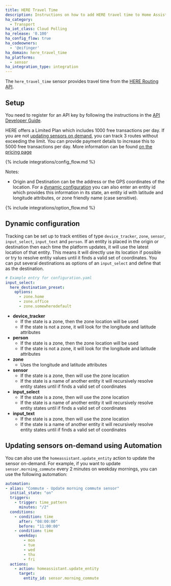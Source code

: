 ```yaml
---
title: HERE Travel Time
description: Instructions on how to add HERE travel time to Home Assistant.
ha_category:
  - Transport
ha_iot_class: Cloud Polling
ha_release: '0.100'
ha_config_flow: true
ha_codeowners:
  - '@eifinger'
ha_domain: here_travel_time
ha_platforms:
  - sensor
ha_integration_type: integration
---
```


The `here_travel_time` sensor provides travel time from the [HERE Routing API](https://www.here.com/docs/bundle/routing-api-developer-guide-v8/page/README.html).

## Setup

You need to register for an API key by following the instructions in the [API Developer Guide](https://www.here.com/docs/bundle/routing-api-developer-guide-v8/page/topics/send-request.html).

HERE offers a Limited Plan which includes 1000 free transactions per day. If you are not [updating sensors on demand](#updating-sensors-on-demand-using-automation), you can track 3 routes without exceeding the limit. You can provide payment details to increase this to 5000 free transactions per day. More information can be found [on the pricing page](https://www.here.com/get-started/pricing)

{% include integrations/config_flow.md %}

Notes:

- Origin and Destination can be the address or the GPS coordinates of the location. For a [dynamic configuration](#dynamic-configuration) you can also enter an entity id which provides this information in its state, an entity id with latitude and longitude attributes, or zone friendly name (case sensitive).

{% include integrations/option_flow.md %}

## Dynamic configuration

Tracking can be set up to track entities of type `device_tracker`, `zone`, `sensor`, `input_select`, `input_text` and `person`. If an entity is placed in the origin or destination then each time the platform updates, it will use the latest location of that entity. This means it will directly use its location if possible or try to resolve entity values until it finds a valid set of coordinates. You can put several destinations as options of an `input_select` and define that as the destination.

```yaml
# Example entry for configuration.yaml
input_select:
  here_destination_preset:
    options:
      - zone.home
      - zone.office
      - zone.somewheredefault
```

- **device_tracker**
  - If the state is a zone, then the zone location will be used
  - If the state is not a zone, it will look for the longitude and latitude attributes
- **person**
  - If the state is a zone, then the zone location will be used
  - If the state is not a zone, it will look for the longitude and latitude attributes
- **zone**
  - Uses the longitude and latitude attributes
- **sensor**
  - If the state is a zone, then will use the zone location
  - If the state is a name of another entity it will recursively resolve entity states until if finds a valid set of coordinates
- **input_select**
  - If the state is a zone, then will use the zone location
  - If the state is a name of another entity it will recursively resolve entity states until if finds a valid set of coordinates
- **input_text**
  - If the state is a zone, then will use the zone location
  - If the state is a name of another entity it will recursively resolve entity states until if finds a valid set of coordinates

## Updating sensors on-demand using Automation

You can also use the `homeassistant.update_entity` action to update the sensor on-demand. For example, if you want to update `sensor.morning_commute` every 2 minutes on weekday mornings, you can use the following automation:

```yaml
automation:
- alias: "Commute - Update morning commute sensor"
  initial_state: "on"
  triggers:
    - trigger: time_pattern
      minutes: "/2"
  conditions:
    - condition: time
      after: "08:00:00"
      before: "11:00:00"
    - condition: time
      weekday:
        - mon
        - tue
        - wed
        - thu
        - fri
  actions:
    - action: homeassistant.update_entity
      target:
        entity_id: sensor.morning_commute
```
